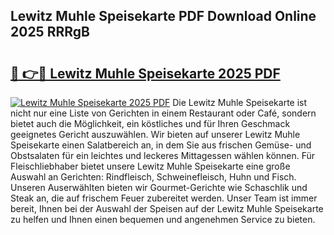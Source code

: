 ## Lewitz Muhle Speisekarte PDF Download Online 2025 RRRgB

# <h2><a href="http://gcea7rn.nevu.top/?p=Lewitz+Muhle+Speisekarte">🔗 👉🔴 Lewitz Muhle Speisekarte 2025 PDF</a></h2>

[![Lewitz Muhle Speisekarte 2025 PDF](https://i.imgur.com/dBaPXMq.png)](http://gcea7rn.nevu.top/?p=Lewitz+Muhle+Speisekarte)
Die Lewitz Muhle Speisekarte ist nicht nur eine Liste von Gerichten in einem Restaurant oder Café, sondern bietet auch die Möglichkeit, ein köstliches und für Ihren Geschmack geeignetes Gericht auszuwählen. Wir bieten auf unserer Lewitz Muhle Speisekarte einen Salatbereich an, in dem Sie aus frischen Gemüse- und Obstsalaten für ein leichtes und leckeres Mittagessen wählen können. Für Fleischliebhaber bietet unsere Lewitz Muhle Speisekarte eine große Auswahl an Gerichten: Rindfleisch, Schweinefleisch, Huhn und Fisch. Unseren Auserwählten bieten wir Gourmet-Gerichte wie Schaschlik und Steak an, die auf frischem Feuer zubereitet werden. Unser Team ist immer bereit, Ihnen bei der Auswahl der Speisen auf der Lewitz Muhle Speisekarte zu helfen und Ihnen einen bequemen und angenehmen Service zu bieten.
